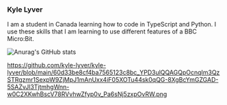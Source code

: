 ### Kyle Lyver

I am a student in Canada learning how to code in TypeScript and Python. I use these skills that I am learning to use different features of a BBC Micro:Bit.


![Anurag's GitHub stats](https://github-readme-stats.vercel.app/api?username=kyle-lyver&hide=contribs,prs)

https://github.com/kyle-lyver/kyle-lyver/blob/main/60d33be8cf4ba7565123c8bc_YPD3ulQQAGQpOcnqIm3QzSTRgzmr1SexpW9ZjMpJ1mAnUxx4iF05XOTu44sk0qQG-8XgBcYmGZGAD-5SAZvJl3TjtmhgWnn-w0C2XKwhBscV78RVvhwZfyp0v_Pa6sNj5zxpOvRW.png
